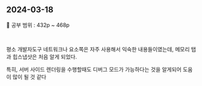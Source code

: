 ## 2024-03-18

📖 공부 범위 : 432p ~ 468p

<br/>

평소 개발자도구 네트워크나 요소쪽은 자주 사용해서 익숙한 내용들이였는데, 메모리 탭과 힙스냅샷은 처음 알게 되었다.

특히, 서버 사이드 렌더링을 수행할때도 디버그 모드가 가능하다는 것을 알게되어 도움이 많이 될 것 같다
